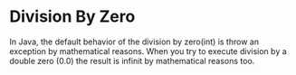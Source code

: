 # Division By Zero

In Java, the default behavior of the division by zero(int) is throw an exception by mathematical reasons.
When you try to execute division by a double zero (0.0) the result is infinit by mathematical reasons too.
